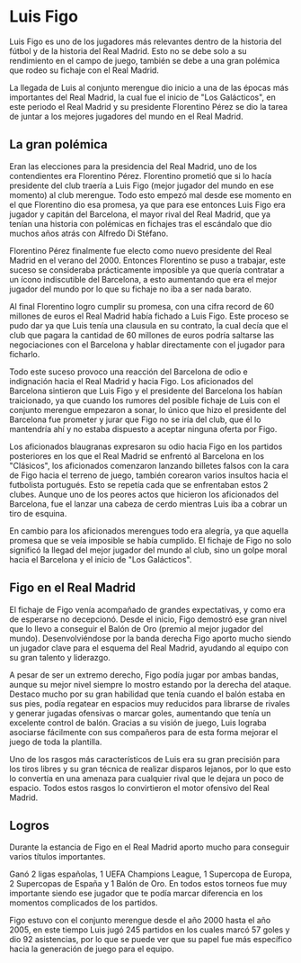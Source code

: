 # Luis Figo
Luis Figo es uno de los jugadores más relevantes dentro de la historia del fútbol y de la historia del Real Madrid. Esto no se debe solo a su rendimiento en el campo de juego, también se debe a una gran polémica que rodeo su fichaje con el Real Madrid.

La llegada de Luis al conjunto merengue dio inicio a una de las épocas más importantes del Real Madrid, la cual fue el inicio de "Los Galácticos", en este periodo el Real Madrid y su presidente Florentino Pérez se dio la tarea de juntar a los mejores jugadores del mundo en el Real Madrid.

## La gran polémica
Eran las elecciones para la presidencia del Real Madrid, uno de los contendientes era Florentino Pérez. Florentino prometió que si lo hacía presidente del club traería a Luis Figo (mejor jugador del mundo en ese momento) al club merengue. Todo esto empezó mal desde ese momento en el que Florentino dio esa promesa, ya que para ese entonces Luis Figo era jugador y capitán del Barcelona, el mayor rival del Real Madrid, que ya tenían una historia con polémicas en fichajes tras el escándalo que dio muchos años atrás con Alfredo Di Stéfano.

Florentino Pérez finalmente fue electo como nuevo presidente del Real Madrid en el verano del 2000. Entonces Florentino se puso a trabajar, este suceso se consideraba prácticamente imposible ya que quería contratar a un ícono indiscutible del Barcelona, a esto aumentando que era el mejor jugador del mundo por lo que su fichaje no iba a ser nada barato.

Al final Florentino logro cumplir su promesa, con una cifra record de 60 millones de euros el Real Madrid había fichado a Luis Figo. Este proceso se pudo dar ya que Luis tenía una clausula en su contrato, la cual decía que el club que pagara la cantidad de 60 millones de euros podría saltarse las negociaciones con el Barcelona y hablar directamente con el jugador para ficharlo.

Todo este suceso provoco una reacción del Barcelona de odio e indignación hacia el Real Madrid y hacia Figo. Los aficionados del Barcelona sintieron que Luis Figo y el presidente del Barcelona los habían traicionado, ya que cuando los rumores del posible fichaje de Luis con el conjunto merengue empezaron a sonar, lo único que hizo el presidente del Barcelona fue prometer y jurar que Figo no se iría del club, que él lo mantendría ahí y no estaba dispuesto a aceptar ninguna oferta por Figo.

Los aficionados blaugranas expresaron su odio hacia Figo en los partidos posteriores en los que el Real Madrid se enfrentó al Barcelona en los "Clásicos", los aficionados comenzaron lanzando billetes falsos con la cara de Figo hacia el terreno de juego, también corearon varios insultos hacia el futbolista portugués. Esto se repetía cada que se enfrentaban estos 2 clubes. Aunque uno de los peores actos que hicieron los aficionados del Barcelona, fue el lanzar una cabeza de cerdo mientras Luis iba a cobrar un tiro de esquina.

En cambio para los aficionados merengues todo era alegría, ya que aquella promesa que se veía imposible se había cumplido. El fichaje de Figo no solo significó la llegad del mejor jugador del mundo al club, sino un golpe moral hacia el Barcelona y el inicio de "Los Galácticos".

## Figo en el Real Madrid
El fichaje de Figo venía acompañado de grandes expectativas, y como era de esperarse no decepcionó. Desde el inicio, Figo demostró ese gran nivel que lo llevo a conseguir el Balón de Oro (premio al mejor jugador del mundo). Desenvolviéndose por la banda derecha Figo aporto mucho siendo un jugador clave para el esquema del Real Madrid, ayudando al equipo con su gran talento y liderazgo.

A pesar de ser un extremo derecho, Figo podía jugar por ambas bandas, aunque su mejor nivel siempre lo mostro estando por la derecha del ataque. Destaco mucho por su gran habilidad que tenía cuando el balón estaba en sus pies, podía regatear en espacios muy reducidos para librarse de rivales y generar jugadas ofensivas o marcar goles, aumentando que tenía un excelente control de balón. Gracias a su visión de juego, Luis lograba asociarse fácilmente con sus compañeros para de esta forma mejorar el juego de toda la plantilla.

Uno de los rasgos más característicos de Luis era su gran precisión para los tiros libres y su gran técnica de realizar disparos lejanos, por lo que esto lo convertía en una amenaza para cualquier rival que le dejara un poco de espacio. Todos estos rasgos lo convirtieron el motor ofensivo del Real Madrid.

## Logros
Durante la estancia de Figo en el Real Madrid aporto mucho para conseguir varios títulos importantes.

Ganó 2 ligas españolas, 1 UEFA Champions League, 1 Supercopa de Europa, 2 Supercopas de España y 1 Balón de Oro. En todos estos torneos fue muy importante siendo ese jugador que te podía marcar diferencia en los momentos complicados de los partidos.

Figo estuvo con el conjunto merengue desde el año 2000 hasta el año 2005, en este tiempo Luis jugó 245 partidos en los cuales marcó 57 goles y dio 92 asistencias, por lo que se puede ver que su papel fue más específico hacia la generación de juego para el equipo.